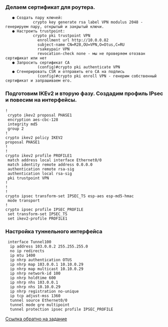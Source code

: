 ### Делаем сертификат для роутера.   

       ● Создать пару ключей:
                crypto key generate rsa label VPN modulus 2048 - генерируем пару, открытый и закрытый ключи.
       ● Настроить trustpoint:
                crypto pki trustpoint VPN
                  enrollment url http://10.0.0.82
                  subject-name CN=R28,OU=VPN,O=Otus,C=RU
                  rsakeypair VPN
                  revocation-check none - мы не проверяем отозван сертификат или нет
       ● Запросить сертификат CA
                  (config)#crypto pki authenticate VPN
       ● Сгенерировать CSR и отправить его CA на подпись
                  (config)#crypto pki enroll VPN - генерим собственный сертификат и запрашиваем его.   
   
### Подготовим IKEv2 и вторую фазу. Создадим профиль IPsec и повесим на интерфейсы.   

    !
     crypto ikev2 proposal PHASE1   
     encryption aes-cbc-128   
     integrity md5   
     group 2   
    !   
    crypto ikev2 policy IKEV2    
    proposal PHASE1   
    !   
    !   
    crypto ikev2 profile PROFILE1   
     match address local interface Ethernet0/0   
     match identity remote address 0.0.0.0    
     authentication remote rsa-sig   
     authentication local rsa-sig   
     pki trustpoint VPN   
    !   
    !   
    !   
    crypto ipsec transform-set IPSEC_TS esp-aes esp-md5-hmac    
     mode transport   
    !   
    crypto ipsec profile IPSEC_PROFILE   
     set transform-set IPSEC_TS    
     set ikev2-profile PROFILE1   

### Настройка туннельного интерфейса   

     interface Tunnel100   
      ip address 103.0.0.2 255.255.255.0   
      no ip redirects   
      ip mtu 1400   
      ip nhrp authentication OTUS   
      ip nhrp map 103.0.0.1 10.10.0.29   
      ip nhrp map multicast 10.10.0.29   
      ip nhrp network-id 100   
      ip nhrp holdtime 600   
      ip nhrp nhs 103.0.0.1   
      ip nhrp nhs 10.10.0.29   
      ip nhrp registration no-unique   
      ip tcp adjust-mss 1360   
      tunnel source Ethernet0/0   
      tunnel mode gre multipoint   
      tunnel protection ipsec profile IPSEC_PROFILE   


[Ссылка обратно на задание](/labs/lab13/dmvpn_ipsec_msk-chok-lab/README.md)   